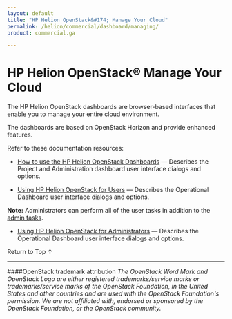 ```yaml
---
layout: default
title: "HP Helion OpenStack&#174; Manage Your Cloud"
permalink: /helion/commercial/dashboard/managing/
product: commercial.ga

---
```

<!--UNDER REVISION-->

<script>

function PageRefresh {
onLoad="window.refresh"
}

PageRefresh();

</script>

<!--
<p style="font-size: small;"> <a href="/helion/commercial/ga1/install/">&#9664; PREV</a> | <a href="/helion/commercial/ga1/install-overview/">&#9650; UP</a> | <a href="/helion/commercial/ga1/">NEXT &#9654;</a> </p>
-->

# HP Helion OpenStack&#174; Manage Your Cloud</h1>

The HP Helion OpenStack dashboards are browser-based interfaces that enable you to manage your entire cloud environment. </p>

The dashboards are based on OpenStack Horizon and provide enhanced features.</p>

Refer to these documentation resources:</p>

<!-- Will we have this in Community
* [HP Helion OpenStack Community Troubleshooting](/helion/community/manage/troubleshooting/) &mdash; Provides tips to help you troubleshoot issues you may encounter with HP Helion OpenStack Community. -->

* <a href="/helion/commercial/ga1/dashboard/how-works/">How to use the HP Helion OpenStack Dashboards</a> &mdash; Describes the Project and Administration dashboard user interface dialogs and options. </p>
* <a href="/helion/commercial/ga1/dashboard/users/">Using HP Helion OpenStack for Users</a> &mdash; Describes the Operational Dashboard user interface dialogs and options.</p>

**Note:** Administrators can perform all of the user tasks in addition to the <a href="/helion/commercial/ga1/dashboard/admin/">admin tasks</a>.</p>

* <a href="/helion/commercial/ga1/dashboard/admin/">Using HP Helion OpenStack for Administrators</a> &mdash; Describes the Operational Dashboard user interface dialogs and options.</p>

<!--
* [HP Helion OpenStack: Building Images](/helion/commercial/ga1/manage/image-builder/) &mdash; Shows you how to use Disk Image Builder to create images for the HP Helion OpenStack.

* [HP Helion OpenStack: Backup and Restore](/helion/commercial/ga1/manage/backup-process/) &mdash; Explains how to backup and restore the components of the HP Helion OpenStack Management Host. -->

<a href="#top" style="padding:14px 0px 14px 0px; text-decoration: none;"> Return to Top &#8593; </a>


----
####OpenStack trademark attribution
*The OpenStack Word Mark and OpenStack Logo are either registered trademarks/service marks or trademarks/service marks of the OpenStack Foundation, in the United States and other countries and are used with the OpenStack Foundation's permission. We are not affiliated with, endorsed or sponsored by the OpenStack Foundation, or the OpenStack community.*